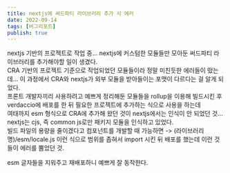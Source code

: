 ```yaml
---
title: nextjs에 써드파티 라이브러리 추가 시 에러
date: 2022-09-14
tags: [버그리포트]
publish: true
---
```


nextjs 기반의 프로젝트로 작업 중... nextjs에 커스텀한 모듈들만 모아둔 써드파티 라이브러리를 추가해야할 일이 생겼다.  
CRA 기반의 프로젝트 기준으로 작업되었던 모듈들이라 정말 미친듯한 에러들이 떴는데... 이 과정에서 CRA와 nextjs가 외부 모듈을 받아들이는 포맷이 다르다는 걸 알게 되었다.  
프론트 개발자끼리 사용하려고 예쁘게 정리해둔 모듈들을 rollup을 이용해 빌드시킨 후 verdaccio에 배포를 한 뒤 필요한 프로젝트에 추가하는 식으로 사용을 하는데  
여태까지 esm 형식으로 CRA에 추가해 왔던 것이 nextjs에서는 인식이 안 되었던 것... nextjs는 cjs, 즉 common js로만 패키지 모듈을 인식하고 있었다.  
빌드 파일의 용량을 줄이겠다고 컴포넌트를 개발할 때 가능하면 -> (라이브러리명)/esm/locale.js 이런 식으로 범위를 좁혀서 import 시킨 뒤 배포를 했는데 이런 것들이 에러를 뿜었던 것.

esm 글자들을 지워주고 재배포하니 예쁘게 잘 동작한다.
